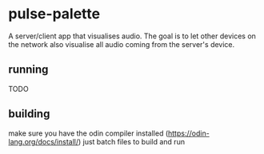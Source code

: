 # pulse-palette

A server/client app that visualises audio.
The goal is to let other devices on the network also visualise all audio coming from the server's device.

## running

TODO

## building

make sure you have the odin compiler installed (https://odin-lang.org/docs/install/)
just batch files to build and run